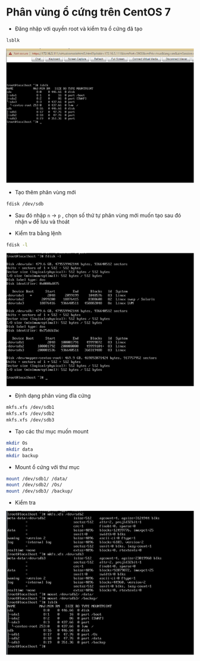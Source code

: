 # Phân vùng ổ cứng trên CentOS 7

- Đăng nhập với quyền root và kiểm tra ổ cứng đã tạo

```sh
lsblk
```

![](./images/mount.png)

- Tạo thêm phân vùng mới

```sh
fdisk /dev/sdb
```

- Sau đó nhập `n` -> `p` , chọn số thứ tự phân vùng mới muốn tạo sau đó nhận `w` để lưu và thoát

- Kiểm tra bằng lệnh

```sh
fdisk -l
```

![](./images/mount1.png)

- Định dạng phân vùng đĩa cứng
```sh
mkfs.xfs /dev/sdb1
mkfs.xfs /dev/sdb2
mkfs.xfs /dev/sdb3
```



- Tạo các thư mục muốn mount

```sh
mkdir Os
mkdir data
mkdir backup
```

- Mount ổ cứng với thư mục

```sh
mount /dev/sdb1/ /data/
mount /dev/sdb2/ /Os/
mount /dev/sdb3/ /backup/
```

- Kiểm tra 

![](./images/mount2.png)

